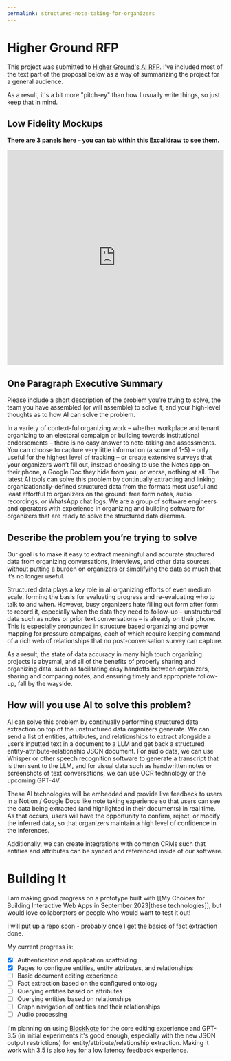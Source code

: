 ```yaml
---
permalink: structured-note-taking-for-organizers
---
```


# Higher Ground RFP

This project was submitted to [Higher Ground's AI RFP](https://highergroundlabs.com/ai-lab-rfp/).  I've included most of the text part of the proposal below as a way of summarizing the project for a general audience. 

As a result, it's a bit more "pitch-ey" than how I usually write things, so just keep that in mind.

## Low Fidelity Mockups

**There are 3 panels here – you can tab within this Excalidraw to see them.**

<iframe src="https://link.excalidraw.com/p/readonly/GjFfOpwEYMqQNELbSlq7" width="100%" height="500px" style="border: none;"></iframe>


## One Paragraph Executive Summary

Please include a short description of the problem you’re trying to solve, the team you have assembled (or will assemble) to solve it, and your high-level thoughts as to how AI can solve the problem. 

In a variety of context-ful organizing work – whether workplace and tenant organizing to an electoral campaign or building towards institutional endorsements – there is no easy answer to note-taking and assessments. You can choose to capture very little information (a score of 1-5) – only useful for the highest level of tracking – or create extensive surveys that your organizers won’t fill out, instead choosing to use the Notes app on their phone, a Google Doc they hide from you, or worse, nothing at all. The latest AI tools can solve this problem by continually extracting and linking organizationally-defined structured data from the formats most useful and least effortful to organizers on the ground: free form notes, audio recordings, or WhatsApp chat logs. We are a group of software engineers and operators with experience in organizing and building software for organizers that are ready to solve the structured data dilemma.

## Describe the problem you’re trying to solve

Our goal is to make it easy to extract meaningful and accurate structured data from organizing conversations, interviews, and other data sources, without putting a burden on organizers or simplifying the data so much that it’s no longer useful.

Structured data plays a key role in all organizing efforts of even medium scale, forming the basis for evaluating progress and re-evaluating who to talk to and when. However, busy organizers hate filling out form after form to record it, especially when the data they need to follow-up – unstructured data such as notes or prior text conversations – is already on their phone. This is especially pronounced in structure based organizing and power mapping for pressure campaigns, each of which require keeping command of a rich web of relationships that no post-conversation survey can capture.

As a result, the state of data accuracy in many high touch organizing projects is abysmal, and all of the benefits of properly sharing and organizing data, such as facilitating easy handoffs between organizers, sharing and comparing notes, and ensuring timely and appropriate follow-up, fall by the wayside. 
## How will you use AI to solve this problem?

AI can solve this problem by continually performing structured data extraction on top of the unstructured data organizers generate. We can send a list of entities, attributes, and relationships to extract alongside a user’s inputted text in a document to a LLM and get back a structured entity-attribute-relationship JSON document. For audio data, we can use Whisper or other speech recognition software to generate a transcript that is then sent to the LLM, and for visual data such as handwritten notes or screenshots of text conversations, we can use OCR technology or the upcoming GPT-4V. 

These AI technologies will be embedded and provide live feedback to users in a Notion / Google Docs like note taking experience so that users can see the data being extracted (and highlighted in their documents) in real time. As that occurs, users will have the opportunity to confirm, reject, or modify the inferred data, so that organizers maintain a high level of confidence in the inferences.

Additionally, we can create integrations with common CRMs such that entities and attributes can be synced and referenced inside of our software.

# Building It

I am making good progress on a prototype built with [[My Choices for Building Interactive Web Apps in September 2023|these technologies]], but would love collaborators or people who would want to test it out! 

I will put up a repo soon - probably once I get the basics of fact extraction done.

My current progress is:
- [x] Authentication and application scaffolding
- [x] Pages to configure entities, entity attributes, and relationships
- [ ] Basic document editing experience
- [ ] Fact extraction based on the configured ontology
- [ ] Querying entities based on attributes
- [ ] Querying entities based on relationships
- [ ] Graph navigation of entities and their relationships
- [ ] Audio processing

I'm planning on using [BlockNote](https://www.blocknotejs.org/) for the core editing experience and GPT-3.5 (in initial experiments it's good enough, especially with the new JSON output restrictions) for entity/attribute/relationship extraction. Making it work with 3.5 is also key for a low latency feedback experience.